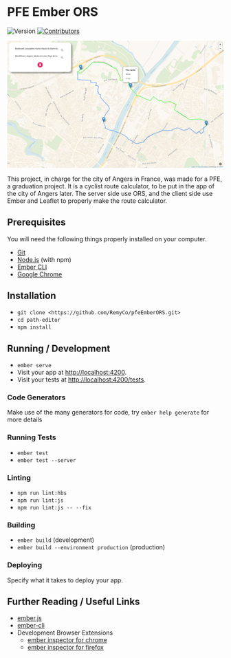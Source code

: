 # PFE Ember ORS

![Version](https://img.shields.io/badge/version-1.0-green.svg)
[![Contributors](https://img.shields.io/badge/contributors-Rémy%20Coquard%20+%20Maxence%20Bouet-blue.svg)](https://github.com/RemyCo/pfeEmberORS/graphs/contributors)

![pfeEmberORS](img/Preview.jpg)

This project, in charge for the city of Angers in France, was made for a PFE, a graduation project. It is a cyclist route calculator, to be put in the app of the city of Angers later. The server side use ORS, and the client side use Ember and Leaflet to properly make the route calculator. 

## Prerequisites

You will need the following things properly installed on your computer.

* [Git](https://git-scm.com/)
* [Node.js](https://nodejs.org/) (with npm)
* [Ember CLI](https://ember-cli.com/)
* [Google Chrome](https://google.com/chrome/)

## Installation

* `git clone <https://github.com/RemyCo/pfeEmberORS.git>`
* `cd path-editor`
* `npm install`

## Running / Development

* `ember serve`
* Visit your app at [http://localhost:4200](http://localhost:4200).
* Visit your tests at [http://localhost:4200/tests](http://localhost:4200/tests).

### Code Generators

Make use of the many generators for code, try `ember help generate` for more details

### Running Tests

* `ember test`
* `ember test --server`

### Linting

* `npm run lint:hbs`
* `npm run lint:js`
* `npm run lint:js -- --fix`

### Building

* `ember build` (development)
* `ember build --environment production` (production)

### Deploying

Specify what it takes to deploy your app.

## Further Reading / Useful Links

* [ember.js](https://emberjs.com/)
* [ember-cli](https://ember-cli.com/)
* Development Browser Extensions
  * [ember inspector for chrome](https://chrome.google.com/webstore/detail/ember-inspector/bmdblncegkenkacieihfhpjfppoconhi)
  * [ember inspector for firefox](https://addons.mozilla.org/en-US/firefox/addon/ember-inspector/)
